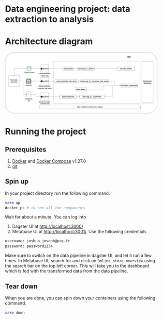 # Data engineering project: data extraction to analysis
# Architecture diagram

![Architecture](/assets/images/arch.png)
# Running the project

## Prerequisites

1. [Docker](https://docs.docker.com/engine/install/) and [Docker Compose](https://docs.docker.com/compose/install/) v1.27.0
2. [git](https://git-scm.com/book/en/v2/Getting-Started-Installing-Git)

## Spin up

In your project directory run the following command.

```bash
make up
docker ps # to see all the components
```

Wait for about a minute. You can log into

1. Dagster UI at [http://localhost:3000/](http://localhost:3000/)
2. Metabase UI at [http://localhost:3001/](http://localhost:3001/). Use the following credentials

```bash
username: joshua.joseph@psg.fr
password: password1234
```

Make sure to switch on the data pipeline in dagster UI, and let it run a few times. In Metabase UI, search for and click on `Online store overview` using the search bar on the top left corner. This will take you to the dashboard which is fed with the transformed data from the data pipeline.

## Tear down

When you are done, you can spin down your containers using the following command.

```bash
make down
```